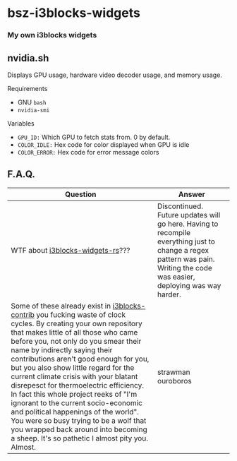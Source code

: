 # bsz-i3blocks-widgets
### My own i3blocks widgets

## nvidia.sh
Displays GPU usage, hardware video decoder usage, and memory usage.

Requirements
  * GNU `bash`
  * `nvidia-smi`

Variables
  * `GPU_ID:` Which GPU to fetch stats from. 0 by default.
  * `COLOR_IDLE:` Hex code for color displayed when GPU is idle
  * `COLOR_ERROR:` Hex code for error message colors

## F.A.Q.
Question|Answer
---|---
WTF about [i3blocks-widgets-rs](https://github.com/Beinsezii/i3blocks-widgets-rs)???|Discontinued. Future updates will go here. Having to recompile everything just to change a regex pattern was pain. Writing the code was easier, deploying was way harder.
Some of these already exist in [i3blocks-contrib](https://github.com/vivien/i3blocks-contrib) you fucking waste of clock cycles. By creating your own repository that makes little of all those who came before you, not only do you smear their name by indirectly saying their contributions aren't good enough for you, but you also show little regard for the current climate crisis with your blatant disrepesct for thermoelectric efficiency. In fact this whole project reeks of "I'm ignorant to the current socio-economic and political happenings of the world". You were so busy trying to be a wolf that you wrapped back around into becoming a sheep. It's so pathetic I almost pity you. Almost.|strawman ouroboros
